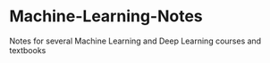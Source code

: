 # Machine-Learning-Notes
Notes for several Machine Learning and Deep Learning courses and textbooks
